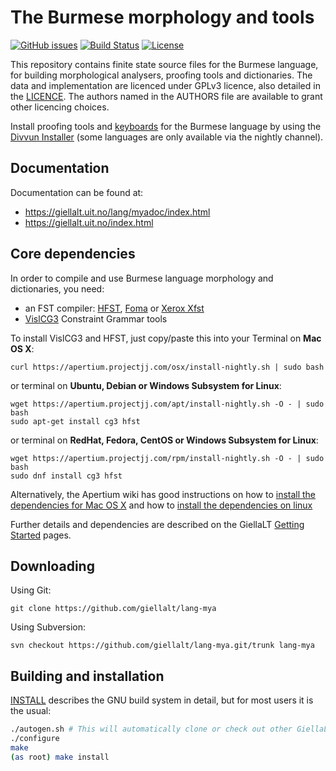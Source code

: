 The Burmese morphology and tools
==========================================

[![GitHub issues](https://img.shields.io/github/issues-raw/giellalt/lang-mya)](https://github.com/giellalt/lang-mya/issues)
[![Build Status](https://github.com/giellalt/lang-mya/workflows/Speller%20CI+CD/badge.svg)](https://github.com/giellalt/lang-mya/actions)
[![License](https://img.shields.io/github/license/giellalt/lang-mya)](https://raw.githubusercontent.com/giellalt/lang-mya/develop/LICENSE)

This repository contains finite state source files for the Burmese language,
for building morphological analysers, proofing tools
and dictionaries. The data and implementation are licenced under GPLv3
licence, also detailed in the
[LICENCE](https://github.com/giellalt/lang-mya/blob/develop/LICENCE). The
authors named in the AUTHORS file are available to grant other licencing
choices.

Install proofing tools and [keyboards](https://github.com/giellalt/keyboard-mya)
for the Burmese language by using the [Divvun Installer](http://divvun.no)
(some languages are only available via the nightly channel).

Documentation
-------------

Documentation can be found at:

-   <https://giellalt.uit.no/lang/myadoc/index.html>
-   <https://giellalt.uit.no/index.html>

Core dependencies
-----------------

In order to compile and use Burmese language morphology and
dictionaries, you need:

- an FST compiler: [HFST](https://github.com/hfst/hfst), [Foma](https://github.com/mhulden/foma) or [Xerox Xfst](https://web.stanford.edu/~laurik/fsmbook/home.html)
- [VislCG3](https://visl.sdu.dk/svn/visl/tools/vislcg3/trunk) Constraint Grammar tools

To install VislCG3 and HFST, just copy/paste this into your Terminal on **Mac OS X**:

```
curl https://apertium.projectjj.com/osx/install-nightly.sh | sudo bash
```

or terminal on **Ubuntu, Debian or Windows Subsystem for Linux**:

```
wget https://apertium.projectjj.com/apt/install-nightly.sh -O - | sudo bash
sudo apt-get install cg3 hfst
```

or terminal on **RedHat, Fedora, CentOS or Windows Subsystem for Linux**:

```
wget https://apertium.projectjj.com/rpm/install-nightly.sh -O - | sudo bash
sudo dnf install cg3 hfst
```

Alternatively, the Apertium wiki has good instructions on how to [install the dependencies for Mac
OS X](https://wiki.apertium.org/wiki/Apertium_on_Mac_OS_X) and how to [install
the dependencies on
linux](https://wiki.apertium.org/wiki/Installation_of_grammar_libraries)

Further details and dependencies are described on the GiellaLT [Getting Started](https://giellalt.uit.no/infra/GettingStarted.html) pages.

Downloading
-----------

Using Git:
```
git clone https://github.com/giellalt/lang-mya
```

Using Subversion:
```
svn checkout https://github.com/giellalt/lang-mya.git/trunk lang-mya
```

Building and installation
-------------------------

[INSTALL](https://github.com/giellalt/lang-mya/blob/develop/INSTALL)
describes the GNU build system in detail, but for most users it is the usual:

```sh
./autogen.sh # This will automatically clone or check out other GiellaLT dependencies
./configure
make
(as root) make install
```

